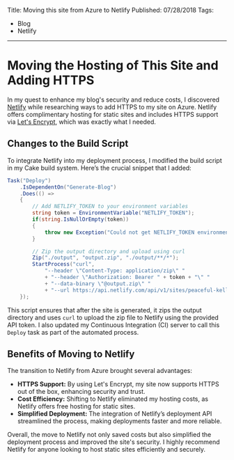 Title: Moving this site from Azure to Netlify
Published: 07/28/2018
Tags:
  - Blog
  - Netlify
---

# Moving the Hosting of This Site and Adding HTTPS

In my quest to enhance my blog's security and reduce costs, I discovered [Netlify](https://www.netlify.com/) while researching ways to add HTTPS to my site on Azure. Netlify offers complimentary hosting for static sites and includes HTTPS support via [Let's Encrypt](https://letsencrypt.org/), which was exactly what I needed.

## Changes to the Build Script

To integrate Netlify into my deployment process, I modified the build script in my Cake build system. Here’s the crucial snippet that I added:

```csharp
Task("Deploy")
    .IsDependentOn("Generate-Blog")
    .Does(() =>
    {
        // Add NETLIFY_TOKEN to your environment variables
        string token = EnvironmentVariable("NETLIFY_TOKEN");
        if(string.IsNullOrEmpty(token))
        {
            throw new Exception("Could not get NETLIFY_TOKEN environment variable");
        }

        // Zip the output directory and upload using curl
        Zip("./output", "output.zip", "./output/**/*");
        StartProcess("curl", 
            "--header \"Content-Type: application/zip\" "
            + "--header \"Authorization: Bearer " + token + "\" "
            + "--data-binary \"@output.zip\" "
            + "--url https://api.netlify.com/api/v1/sites/peaceful-keller-9f51f6.netlify.com/deploys");
    });
```

This script ensures that after the site is generated, it zips the output directory and uses `curl` to upload the zip file to Netlify using the provided API token. I also updated my Continuous Integration (CI) server to call this `Deploy` task as part of the automated process.

## Benefits of Moving to Netlify

The transition to Netlify from Azure brought several advantages:

- **HTTPS Support:** By using Let's Encrypt, my site now supports HTTPS out of the box, enhancing security and trust.
- **Cost Efficiency:** Shifting to Netlify eliminated my hosting costs, as Netlify offers free hosting for static sites.
- **Simplified Deployment:** The integration of Netlify’s deployment API streamlined the process, making deployments faster and more reliable.

Overall, the move to Netlify not only saved costs but also simplified the deployment process and improved the site's security. I highly recommend Netlify for anyone looking to host static sites efficiently and securely.
